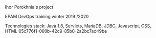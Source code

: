 Ihor Porokhnia's project


EPAM DevOps  training winter 2019 /2020

Technologies stack: Java 1.8, Servlets, MariaDB, JDBC, Javascript, CSS, HTML
05c776f1-000b-42c9-85b0-2a2bc7ac49be
